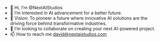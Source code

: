 - 👋 Hi, I’m @NextAIStudios
- 👀 I’m interested in AI advancement for a better future.
- 🌱 Vision: To pioneer a future where innovative AI solutions are the driving force behind transformative industries.
- 💞️ I’m looking to collaborate on creating your next AI-powered project.
- 📫 How to reach me david@nextaistudios.com

<!---
NextAIStudios/NextAIStudios is a ✨ special ✨ repository because its `README.md` (this file) appears on your GitHub profile.
You can click the Preview link to take a look at your changes.
--->
